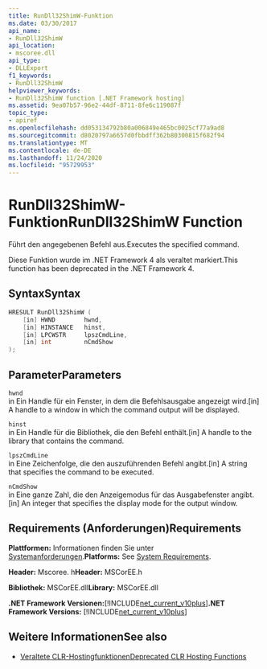 ```yaml
---
title: RunDll32ShimW-Funktion
ms.date: 03/30/2017
api_name:
- RunDll32ShimW
api_location:
- mscoree.dll
api_type:
- DLLExport
f1_keywords:
- RunDll32ShimW
helpviewer_keywords:
- RunDll32ShimW function [.NET Framework hosting]
ms.assetid: 9ea07b57-96e2-44df-8711-8fe6c119087f
topic_type:
- apiref
ms.openlocfilehash: dd053134792b80a006849e465bc0025cf77a9ad8
ms.sourcegitcommit: d8020797a6657d0fbbdff362b80300815f682f94
ms.translationtype: MT
ms.contentlocale: de-DE
ms.lasthandoff: 11/24/2020
ms.locfileid: "95729953"
---
```

# <a name="rundll32shimw-function"></a><span data-ttu-id="cca0d-102">RunDll32ShimW-Funktion</span><span class="sxs-lookup"><span data-stu-id="cca0d-102">RunDll32ShimW Function</span></span>

<span data-ttu-id="cca0d-103">Führt den angegebenen Befehl aus.</span><span class="sxs-lookup"><span data-stu-id="cca0d-103">Executes the specified command.</span></span>  
  
 <span data-ttu-id="cca0d-104">Diese Funktion wurde im .NET Framework 4 als veraltet markiert.</span><span class="sxs-lookup"><span data-stu-id="cca0d-104">This function has been deprecated in the .NET Framework 4.</span></span>  
  
## <a name="syntax"></a><span data-ttu-id="cca0d-105">Syntax</span><span class="sxs-lookup"><span data-stu-id="cca0d-105">Syntax</span></span>  
  
```cpp  
HRESULT RunDll32ShimW (  
    [in] HWND        hwnd,  
    [in] HINSTANCE   hinst,  
    [in] LPCWSTR     lpszCmdLine,  
    [in] int         nCmdShow  
);  
```  
  
## <a name="parameters"></a><span data-ttu-id="cca0d-106">Parameter</span><span class="sxs-lookup"><span data-stu-id="cca0d-106">Parameters</span></span>  

 `hwnd`  
 <span data-ttu-id="cca0d-107">in Ein Handle für ein Fenster, in dem die Befehlsausgabe angezeigt wird.</span><span class="sxs-lookup"><span data-stu-id="cca0d-107">[in] A handle to a window in which the command output will be displayed.</span></span>  
  
 `hinst`  
 <span data-ttu-id="cca0d-108">in Ein Handle für die Bibliothek, die den Befehl enthält.</span><span class="sxs-lookup"><span data-stu-id="cca0d-108">[in] A handle to the library that contains the command.</span></span>  
  
 `lpszCmdLine`  
 <span data-ttu-id="cca0d-109">in Eine Zeichenfolge, die den auszuführenden Befehl angibt.</span><span class="sxs-lookup"><span data-stu-id="cca0d-109">[in] A string that specifies the command to be executed.</span></span>  
  
 `nCmdShow`  
 <span data-ttu-id="cca0d-110">in Eine ganze Zahl, die den Anzeigemodus für das Ausgabefenster angibt.</span><span class="sxs-lookup"><span data-stu-id="cca0d-110">[in] An integer that specifies the display mode for the output window.</span></span>  
  
## <a name="requirements"></a><span data-ttu-id="cca0d-111">Requirements (Anforderungen)</span><span class="sxs-lookup"><span data-stu-id="cca0d-111">Requirements</span></span>  

 <span data-ttu-id="cca0d-112">**Plattformen:** Informationen finden Sie unter [Systemanforderungen](../../get-started/system-requirements.md).</span><span class="sxs-lookup"><span data-stu-id="cca0d-112">**Platforms:** See [System Requirements](../../get-started/system-requirements.md).</span></span>  
  
 <span data-ttu-id="cca0d-113">**Header:** Mscoree. h</span><span class="sxs-lookup"><span data-stu-id="cca0d-113">**Header:** MSCorEE.h</span></span>  
  
 <span data-ttu-id="cca0d-114">**Bibliothek:** MSCorEE.dll</span><span class="sxs-lookup"><span data-stu-id="cca0d-114">**Library:** MSCorEE.dll</span></span>  
  
 <span data-ttu-id="cca0d-115">**.NET Framework Versionen:**[!INCLUDE[net_current_v10plus](../../../../includes/net-current-v10plus-md.md)]</span><span class="sxs-lookup"><span data-stu-id="cca0d-115">**.NET Framework Versions:** [!INCLUDE[net_current_v10plus](../../../../includes/net-current-v10plus-md.md)]</span></span>  
  
## <a name="see-also"></a><span data-ttu-id="cca0d-116">Weitere Informationen</span><span class="sxs-lookup"><span data-stu-id="cca0d-116">See also</span></span>

- [<span data-ttu-id="cca0d-117">Veraltete CLR-Hostingfunktionen</span><span class="sxs-lookup"><span data-stu-id="cca0d-117">Deprecated CLR Hosting Functions</span></span>](deprecated-clr-hosting-functions.md)

